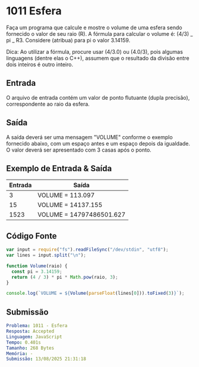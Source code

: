 # 1011 Esfera

Faça um programa que calcule e mostre o volume de uma esfera sendo fornecido o valor de seu raio (R). A fórmula para calcular o volume é: (4/3) _ pi _ R3. Considere (atribua) para pi o valor 3.14159.

Dica: Ao utilizar a fórmula, procure usar (4/3.0) ou (4.0/3), pois algumas linguagens (dentre elas o C++), assumem que o resultado da divisão entre dois inteiros é outro inteiro.

## Entrada

O arquivo de entrada contém um valor de ponto flutuante (dupla precisão), correspondente ao raio da esfera.

## Saída

A saída deverá ser uma mensagem "VOLUME" conforme o exemplo fornecido abaixo, com um espaço antes e um espaço depois da igualdade. O valor deverá ser apresentado com 3 casas após o ponto.

## Exemplo de Entrada & Saída

| Entrada | Saída                    |
| ------- | ------------------------ |
| 3       | VOLUME = 113.097         |
| 15      | VOLUME = 14137.155       |
| 1523    | VOLUME = 14797486501.627 |

## Código Fonte

```javascript
var input = require("fs").readFileSync("/dev/stdin", "utf8");
var lines = input.split("\n");

function Volume(raio) {
  const pi = 3.14159;
  return (4 / 3) * pi * Math.pow(raio, 3);
}

console.log(`VOLUME = ${Volume(parseFloat(lines[0])).toFixed(3)}`);
```

## Submissão

```yaml
Problema: 1011 - Esfera
Resposta: Accepted
Linguagem: JavaScript
Tempo: 0.401s
Tamanho: 268 Bytes
Memória: -
Submissão: 13/08/2025 21:31:18
```
